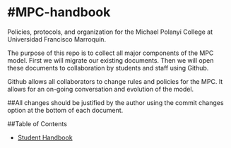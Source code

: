 #MPC-handbook
============
Policies, protocols, and organization for the Michael Polanyi College at Universidad Francisco Marroquín.

The purpose of this repo is to collect all major components of the MPC model. First we will migrate our existing documents. Then we will open these documents to collaboration by students and staff using Github.

Github allows all collaborators to change rules and policies for the MPC. It allows for an on-going conversation and evolution of the model. 

##All changes should be justified by the author using the commit changes option at the bottom of each document.

##Table of Contents
* [Student Handbook](student-handbook/tableofcontents.md)

